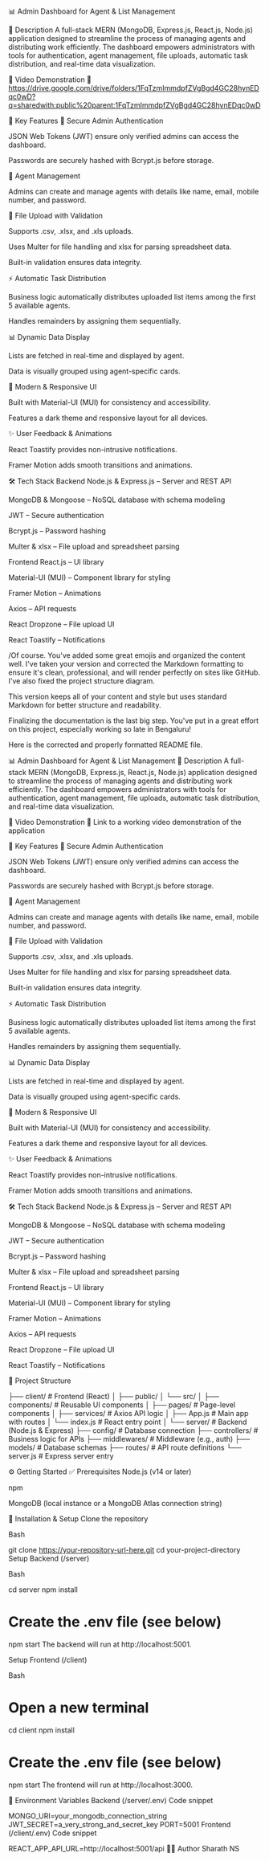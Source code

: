 📊 Admin Dashboard for Agent & List Management

📖 Description
A full-stack MERN (MongoDB, Express.js, React.js, Node.js) application designed to streamline the process of managing agents and distributing work efficiently. The dashboard empowers administrators with tools for authentication, agent management, file uploads, automatic task distribution, and real-time data visualization.

🎥 Video Demonstration
🔗 https://drive.google.com/drive/folders/1FqTzmImmdpfZVgBgd4GC28hynEDqc0wD?q=sharedwith:public%20parent:1FqTzmImmdpfZVgBgd4GC28hynEDqc0wD

🚀 Key Features
🔐 Secure Admin Authentication

JSON Web Tokens (JWT) ensure only verified admins can access the dashboard.

Passwords are securely hashed with Bcrypt.js before storage.

👥 Agent Management

Admins can create and manage agents with details like name, email, mobile number, and password.

📂 File Upload with Validation

Supports .csv, .xlsx, and .xls uploads.

Uses Multer for file handling and xlsx for parsing spreadsheet data.

Built-in validation ensures data integrity.

⚡ Automatic Task Distribution

Business logic automatically distributes uploaded list items among the first 5 available agents.

Handles remainders by assigning them sequentially.

📊 Dynamic Data Display

Lists are fetched in real-time and displayed by agent.

Data is visually grouped using agent-specific cards.

🎨 Modern & Responsive UI

Built with Material-UI (MUI) for consistency and accessibility.

Features a dark theme and responsive layout for all devices.

✨ User Feedback & Animations

React Toastify provides non-intrusive notifications.

Framer Motion adds smooth transitions and animations.

🛠️ Tech Stack
Backend
Node.js & Express.js – Server and REST API

MongoDB & Mongoose – NoSQL database with schema modeling

JWT – Secure authentication

Bcrypt.js – Password hashing

Multer & xlsx – File upload and spreadsheet parsing

Frontend
React.js – UI library

Material-UI (MUI) – Component library for styling

Framer Motion – Animations

Axios – API requests

React Dropzone – File upload UI

React Toastify – Notifications

/Of course. You've added some great emojis and organized the content well. I've taken your version and corrected the Markdown formatting to ensure it's clean, professional, and will render perfectly on sites like GitHub. I've also fixed the project structure diagram.

This version keeps all of your content and style but uses standard Markdown for better structure and readability.

Finalizing the documentation is the last big step. You've put in a great effort on this project, especially working so late in Bengaluru!

Here is the corrected and properly formatted README file.

📊 Admin Dashboard for Agent & List Management
📖 Description
A full-stack MERN (MongoDB, Express.js, React.js, Node.js) application designed to streamline the process of managing agents and distributing work efficiently. The dashboard empowers administrators with tools for authentication, agent management, file uploads, automatic task distribution, and real-time data visualization.

🎥 Video Demonstration
🔗 Link to a working video demonstration of the application

🚀 Key Features
🔐 Secure Admin Authentication

JSON Web Tokens (JWT) ensure only verified admins can access the dashboard.

Passwords are securely hashed with Bcrypt.js before storage.

👥 Agent Management

Admins can create and manage agents with details like name, email, mobile number, and password.

📂 File Upload with Validation

Supports .csv, .xlsx, and .xls uploads.

Uses Multer for file handling and xlsx for parsing spreadsheet data.

Built-in validation ensures data integrity.

⚡ Automatic Task Distribution

Business logic automatically distributes uploaded list items among the first 5 available agents.

Handles remainders by assigning them sequentially.

📊 Dynamic Data Display

Lists are fetched in real-time and displayed by agent.

Data is visually grouped using agent-specific cards.

🎨 Modern & Responsive UI

Built with Material-UI (MUI) for consistency and accessibility.

Features a dark theme and responsive layout for all devices.

✨ User Feedback & Animations

React Toastify provides non-intrusive notifications.

Framer Motion adds smooth transitions and animations.

🛠️ Tech Stack
Backend
Node.js & Express.js – Server and REST API

MongoDB & Mongoose – NoSQL database with schema modeling

JWT – Secure authentication

Bcrypt.js – Password hashing

Multer & xlsx – File upload and spreadsheet parsing

Frontend
React.js – UI library

Material-UI (MUI) – Component library for styling

Framer Motion – Animations

Axios – API requests

React Dropzone – File upload UI

React Toastify – Notifications

📁 Project Structure

├── client/              # Frontend (React)
│   ├── public/
│   └── src/
│       ├── components/  # Reusable UI components
│       ├── pages/       # Page-level components
│       ├── services/    # Axios API logic
│       ├── App.js       # Main app with routes
│       └── index.js     # React entry point
│
└── server/              # Backend (Node.js & Express)
    ├── config/        # Database connection
    ├── controllers/   # Business logic for APIs
    ├── middlewares/   # Middleware (e.g., auth)
    ├── models/        # Database schemas
    ├── routes/        # API route definitions
    └── server.js      # Express server entry

⚙️ Getting Started
✅ Prerequisites
Node.js (v14 or later)

npm

MongoDB (local instance or a MongoDB Atlas connection string)

🔧 Installation & Setup
Clone the repository

Bash

git clone https://your-repository-url-here.git
cd your-project-directory
Setup Backend (/server)

Bash

cd server
npm install
# Create the .env file (see below)
npm start
The backend will run at http://localhost:5001.

Setup Frontend (/client)

Bash

# Open a new terminal
cd client
npm install
# Create the .env file (see below)
npm start
The frontend will run at http://localhost:3000.

🔑 Environment Variables
Backend (/server/.env)
Code snippet

MONGO_URI=your_mongodb_connection_string
JWT_SECRET=a_very_strong_and_secret_key
PORT=5001
Frontend (/client/.env)
Code snippet

REACT_APP_API_URL=http://localhost:5001/api
👨‍💻 Author
Sharath NS


